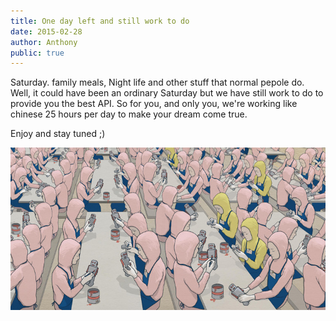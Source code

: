 ```yaml
---
title: One day left and still work to do
date: 2015-02-28
author: Anthony
public: true
---
```


Saturday. family meals, Night life and other stuff that normal pepole do. Well, it could have been an ordinary Saturday but we have still work to do to provide you the best API. So for you, and only you, we're working like chinese 25 hours per day to make your dream come true.

Enjoy and stay tuned ;)


<img src="toystory_det1_large.jpg" class="centered_img"/>
